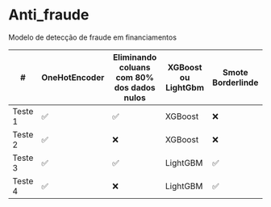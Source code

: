 # Anti_fraude
Modelo de detecção de fraude em financiamentos

|    #     | OneHotEncoder | Eliminando coluans com 80% dos dados nulos | XGBoost ou LightGbm | Smote Borderlinde |
|----------|---------------|--------------------------------------------|---------------------|-------------------|
| Teste 1  |      ✅       |                 ✅                        |       XGBoost       |       ❌          |
| Teste 2  |      ✅       |                 ❌                        |       XGBoost       |       ❌          |
| Teste 3  |      ✅       |                 ✅                        |       LightGBM      |       ✅          |
| Teste 4  |      ✅       |                 ❌                        |       LightGBM      |       ✅          |
